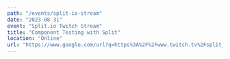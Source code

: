 ```yaml
---
path: "/events/split-io-stream"
date: "2023-08-31"
event: "Split.io Twitch Stream"
title: "Component Testing with Split"
location: "Online"
url: "https://www.google.com/url?q=https%3A%2F%2Fwww.twitch.tv%2Fsplit_software&sa=D&ust=1680538620000000&usg=AOvVaw0CMqtZyQiHJlK1ufUKSWPJ"
---
```

